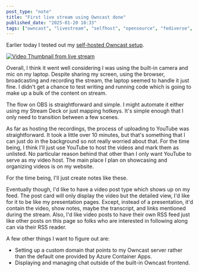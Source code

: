 ```yaml
---
post_type: "note" 
title: "First live stream using Owncast done"
published_date: "2025-01-20 18:33"
tags: ["owncast", "livestream", "selfhost", "opensource", "fediverse", "video", "azure"]
---
```


Earlier today I tested out my [self-hosted Owncast setup](/posts/deploy-owncast-azure/).

[![Video Thumbnail from live stream](http://img.youtube.com/vi/3opjC7fEAJs/0.jpg)](https://www.youtube.com/watch?v=3opjC7fEAJs "Video Thumbnail from live stream")

Overall, I think it went well considering I was using the built-in camera and mic on my laptop. Despite sharing my screen, using the browser, broadcasting and recording the stream, the laptop seemed to handle it just fine. I didn't get a chance to test writing and running code which is going to make up a bulk of the content on stream. 

The flow on OBS is straightforward and simple. I might automate it either using my Stream Deck or just mapping hotkeys. It's simple enough that I only need to transition between a few scenes. 

As far as hosting the recordings, the process of uploading to YouTube was straightforward. It took a little over 10 minutes, but that's something that I can just do in the background so not really worried about that. For the time being, I think I'll just use YouTube to host the videos and mark them as unlisted. No particular reason behind that other than I only want YouTube to serve as my video host. The main place I plan on showcasing and organizing videos is on my website. 

For the time being, I'll just create notes like these. 

Eventually though, I'd like to have a video post type which shows up on my feed. The post card will only display the video but the detailed view, I'd like for it to be like my presentation pages. Except, instead of a presentation, it'd contain the video, show notes, maybe the transcript, and links mentioned during the stream. Also, I'd like video posts to have their own RSS feed just like other posts on this page so folks who are interested in following along can via their RSS reader. 

A few other things I want to figure out are:

- Setting up a custom domain that points to my Owncast server rather than the default one provided by Azure Container Apps.
- Displaying and managing chat outside of the built-in Owncast frontend. 
